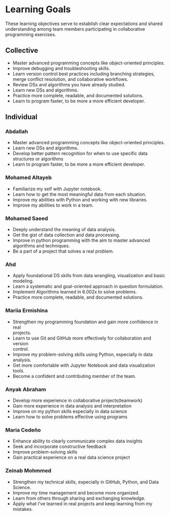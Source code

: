 # Learning Goals

These learning objectives serve to establish clear expectations and shared
understanding among team members participating in collaborative programming exercises.

## Collective

- Master advanced programming concepts like object-oriented principles.
- Improve debugging and troubleshooting skills.
- Learn version control best practices including
branching strategies, merge conflict resolution, and collaborative workflows.
- Review DSs and algorithms you have already studied.
- Learn new DSs and algorithms.
- Practice more complete, readable, and documented solutions.
- Learn to program faster, to be more a more efficient developer.

## Individual

### Abdallah

- Master advanced programming concepts like object-oriented principles.
- Learn new DSs and algorithms.
- Develop better pattern recognition for when to use specific data
structures or algorithms
- Learn to program faster, to be more a more efficient developer.

### Mohamed Altayeb

- Familiarize my self with Jupyter notebook.
- Learn how to get the most meaningful data from each situation.
- Improve my abilities with Python and working with new libraries.
- Improve my abilities to work in a team.

### Mohamed Saeed

- Deeply understand the meaning of data analysis.
- Get the gist of data collection and data processing.
- Improve in python programming with the aim to master advanced algorithms and techniques.
- Be a part of a project that solves a real problem.

### Ahd

- Apply foundational DS skills from data wrangling, visualization and basic modeling.
- Learn a systematic and goal-oriented approach in question formulation.
- Implement Algorithms learned in 6.002x to solve problems.
- Practice more complete, readable, and documented solutions.

### Mariia Ermishina

- Strengthen my programming foundation and gain more confidence in real  
  projects.  
- Learn to use Git and GitHub more effectively for collaboration and version  
  control.  
- Improve my problem-solving skills using Python, especially in data analysis.  
- Get more comfortable with Jupyter Notebook and data visualization tools.  
- Become a confident and contributing member of the team.

### Anyak Abraham

- Develop more experience in collaborative projects(teamwork)
- Gain more experience in data analysis and interpretation
- Improve on my python skills especially in data science
- Learn how to solve problems effective using programs

### Maria Cedeño

- Enhance ability to clearly communicate complex data insights
- Seek and incorporate constructive feedback
- Improve problem-solving skills
- Gain practical experience on a real data science project

### Zeinab Mohmmed

- Strengthen my technical skills, especially in GitHub, Python, and Data Science.
- Improve my time management and become more organized.
- Learn from others through sharing and exchanging knowledge.
- Apply what I’ve learned in real projects and keep learning from my mistakes.
